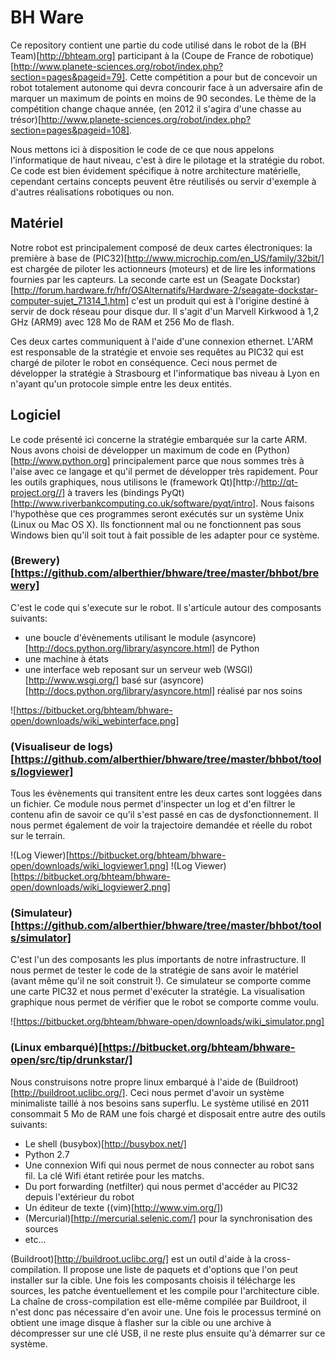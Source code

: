 # BH Ware

Ce repository contient une partie du code utilisé dans le robot de la (BH Team)[http://bhteam.org] participant à la (Coupe de France de robotique)[http://www.planete-sciences.org/robot/index.php?section=pages&pageid=79]. Cette compétition a pour but de concevoir un robot totalement autonome qui devra concourir face à un adversaire afin de marquer un maximum de points en moins de 90 secondes. Le thème de la compétition change chaque année, (en 2012 il s'agira d'une chasse au trésor)[http://www.planete-sciences.org/robot/index.php?section=pages&pageid=108].

Nous mettons ici à disposition le code de ce que nous appelons l'informatique de haut niveau, c'est à dire le pilotage et la stratégie du robot. Ce code est bien évidement spécifique à notre architecture matérielle, cependant certains concepts peuvent être réutilisés ou servir d'exemple à d'autres réalisations robotiques ou non.

## Matériel

Notre robot est principalement composé de deux cartes électroniques: la première à base de (PIC32)[http://www.microchip.com/en_US/family/32bit/] est chargée de piloter les actionneurs (moteurs) et de lire les informations fournies par les capteurs. La seconde carte est un (Seagate Dockstar)[http://forum.hardware.fr/hfr/OSAlternatifs/Hardware-2/seagate-dockstar-computer-sujet_71314_1.htm] c'est un produit qui est à l'origine destiné à servir de dock réseau pour disque dur. Il s'agit d'un Marvell Kirkwood à 1,2 GHz (ARM9) avec 128 Mo de RAM et 256 Mo de flash.

Ces deux cartes communiquent à l'aide d'une connexion ethernet. L'ARM est responsable de la stratégie et envoie ses requêtes au PIC32 qui est chargé de piloter le robot en conséquence.
Ceci nous permet de développer la stratégie à Strasbourg et l'informatique bas niveau à Lyon en n'ayant qu'un protocole simple entre les deux entités.

## Logiciel

Le code présenté ici concerne la stratégie embarquée sur la carte ARM.
Nous avons choisi de développer un maximum de code en (Python)[http://www.python.org] principalement parce que nous sommes très à l'aise avec ce langage et qu'il permet de développer très rapidement.
Pour les outils graphiques, nous utilisons le (framework Qt)[http://http://qt-project.org//] à travers les (bindings PyQt)[http://www.riverbankcomputing.co.uk/software/pyqt/intro].
Nous faisons l'hypothèse que ces programmes seront exécutés sur un système Unix (Linux ou Mac OS X). Ils fonctionnent mal ou ne fonctionnent pas sous Windows bien qu'il soit tout à fait possible de les adapter pour ce système.

### (Brewery)[https://github.com/alberthier/bhware/tree/master/bhbot/brewery]

C'est le code qui s'execute sur le robot. Il s'articule autour des composants suivants:
- une boucle d'évènements utilisant le module (asyncore)[http://docs.python.org/library/asyncore.html] de Python
- une machine à états
- une interface web reposant sur un serveur web (WSGI)[http://www.wsgi.org/] basé sur (asyncore)[http://docs.python.org/library/asyncore.html] réalisé par nos soins

![https://bitbucket.org/bhteam/bhware-open/downloads/wiki_webinterface.png]

### (Visualiseur de logs)[https://github.com/alberthier/bhware/tree/master/bhbot/tools/logviewer]

Tous les évènements qui transitent entre les deux cartes sont loggées dans un fichier.
Ce module nous permet d'inspecter un log et d'en filtrer le contenu afin de savoir ce qu'il s'est passé en cas de dysfonctionnement. Il nous permet également de voir la trajectoire demandée et réelle du robot sur le terrain.

!(Log Viewer)[https://bitbucket.org/bhteam/bhware-open/downloads/wiki_logviewer1.png] !(Log Viewer)[https://bitbucket.org/bhteam/bhware-open/downloads/wiki_logviewer2.png]

### (Simulateur)[https://github.com/alberthier/bhware/tree/master/bhbot/tools/simulator]

C'est l'un des composants les plus importants de notre infrastructure. Il nous permet de tester le code de la stratégie de sans avoir le matériel (avant même qu'il ne soit construit !). Ce simulateur se comporte comme une carte PIC32 et nous permet d'exécuter la stratégie. La visualisation graphique nous permet de vérifier que le robot se comporte comme voulu.

![https://bitbucket.org/bhteam/bhware-open/downloads/wiki_simulator.png]

### (Linux embarqué)[https://bitbucket.org/bhteam/bhware-open/src/tip/drunkstar/]

Nous construisons notre propre linux embarqué à l'aide de (Buildroot)[http://buildroot.uclibc.org/]. Ceci nous permet d'avoir un système minimaliste taillé à nos besoins sans superflu. Le système utilisé en 2011 consommait 5 Mo de RAM une fois chargé et disposait entre autre des outils suivants:
- Le shell (busybox)[http://busybox.net/]
- Python 2.7
- Une connexion Wifi qui nous permet de nous connecter au robot sans fil. La clé Wifi étant  retirée pour les matchs.
- Du port forwarding (netfilter) qui nous permet d'accéder au PIC32 depuis l'extérieur du robot
- Un éditeur de texte ((vim)[http://www.vim.org/])
- (Mercurial)[http://mercurial.selenic.com/] pour la synchronisation des sources
- etc...

(Buildroot)[http://buildroot.uclibc.org/] est un outil d'aide à la cross-compilation. Il propose une liste de paquets et d'options que l'on peut installer sur la cible. Une fois les composants choisis il télécharge les sources, les patche éventuellement et les compile pour l'architecture cible. La chaîne de cross-compilation est elle-même compilée par Buildroot, il n'est donc pas nécessaire d'en avoir une. Une fois le processus terminé on obtient une image disque à flasher sur la cible ou une archive à décompresser sur une clé USB, il ne reste plus ensuite qu'à démarrer sur ce système.
